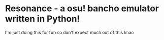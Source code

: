 # Resonance - a osu! bancho emulator written in Python!

I'm just doing this for fun so don't expect much out of this lmao